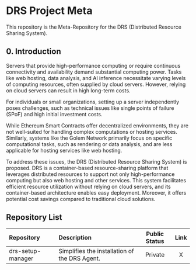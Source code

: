 # DRS Project Meta  
This repository is the Meta-Repository for the DRS (Distributed Resource Sharing System).

## 0. Introduction  
Servers that provide high-performance computing or require continuous connectivity and availability demand substantial computing power. Tasks like web hosting, data analysis, and AI inference necessitate varying levels of computing resources, often supplied by cloud servers. However, relying on cloud servers can result in high long-term costs.

For individuals or small organizations, setting up a server independently poses challenges, such as technical issues like single points of failure (SPoF) and high initial investment costs.

While Ethereum Smart Contracts offer decentralized environments, they are not well-suited for handling complex computations or hosting services. Similarly, systems like the Golem Network primarily focus on specific computational tasks, such as rendering or data analysis, and are less applicable for hosting services like web hosting.

To address these issues, the DRS (Distributed Resource Sharing System) is proposed. DRS is a container-based resource-sharing platform that leverages distributed resources to support not only high-performance computing but also web hosting and other services. This system facilitates efficient resource utilization without relying on cloud servers, and its container-based architecture enables easy deployment. Moreover, it offers potential cost savings compared to traditional cloud solutions.

## Repository List  
| Repository           | Description                             | Public Status | Link |
|:-------------------- |:--------------------------------------- |:------------: |:----:|
| drs-setup-manager    | Simplifies the installation of the DRS Agent. | Private       | X    |